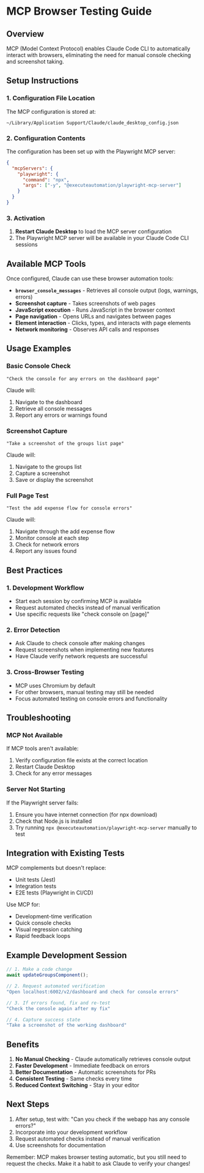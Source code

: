 # MCP Browser Testing Guide

## Overview

MCP (Model Context Protocol) enables Claude Code CLI to automatically interact with browsers, eliminating the need for manual console checking and screenshot taking.

## Setup Instructions

### 1. Configuration File Location

The MCP configuration is stored at:
```
~/Library/Application Support/Claude/claude_desktop_config.json
```

### 2. Configuration Contents

The configuration has been set up with the Playwright MCP server:
```json
{
  "mcpServers": {
    "playwright": {
      "command": "npx",
      "args": ["-y", "@executeautomation/playwright-mcp-server"]
    }
  }
}
```

### 3. Activation

1. **Restart Claude Desktop** to load the MCP server configuration
2. The Playwright MCP server will be available in your Claude Code CLI sessions

## Available MCP Tools

Once configured, Claude can use these browser automation tools:

- **`browser_console_messages`** - Retrieves all console output (logs, warnings, errors)
- **Screenshot capture** - Takes screenshots of web pages
- **JavaScript execution** - Runs JavaScript in the browser context
- **Page navigation** - Opens URLs and navigates between pages
- **Element interaction** - Clicks, types, and interacts with page elements
- **Network monitoring** - Observes API calls and responses

## Usage Examples

### Basic Console Check
```
"Check the console for any errors on the dashboard page"
```
Claude will:
1. Navigate to the dashboard
2. Retrieve all console messages
3. Report any errors or warnings found

### Screenshot Capture
```
"Take a screenshot of the groups list page"
```
Claude will:
1. Navigate to the groups list
2. Capture a screenshot
3. Save or display the screenshot

### Full Page Test
```
"Test the add expense flow for console errors"
```
Claude will:
1. Navigate through the add expense flow
2. Monitor console at each step
3. Check for network errors
4. Report any issues found

## Best Practices

### 1. Development Workflow
- Start each session by confirming MCP is available
- Request automated checks instead of manual verification
- Use specific requests like "check console on [page]"

### 2. Error Detection
- Ask Claude to check console after making changes
- Request screenshots when implementing new features
- Have Claude verify network requests are successful

### 3. Cross-Browser Testing
- MCP uses Chromium by default
- For other browsers, manual testing may still be needed
- Focus automated testing on console errors and functionality

## Troubleshooting

### MCP Not Available
If MCP tools aren't available:
1. Verify configuration file exists at the correct location
2. Restart Claude Desktop
3. Check for any error messages

### Server Not Starting
If the Playwright server fails:
1. Ensure you have internet connection (for npx download)
2. Check that Node.js is installed
3. Try running `npx @executeautomation/playwright-mcp-server` manually to test

## Integration with Existing Tests

MCP complements but doesn't replace:
- Unit tests (Jest)
- Integration tests
- E2E tests (Playwright in CI/CD)

Use MCP for:
- Development-time verification
- Quick console checks
- Visual regression catching
- Rapid feedback loops

## Example Development Session

```typescript
// 1. Make a code change
await updateGroupsComponent();

// 2. Request automated verification
"Open localhost:6002/v2/dashboard and check for console errors"

// 3. If errors found, fix and re-test
"Check the console again after my fix"

// 4. Capture success state
"Take a screenshot of the working dashboard"
```

## Benefits

1. **No Manual Checking** - Claude automatically retrieves console output
2. **Faster Development** - Immediate feedback on errors
3. **Better Documentation** - Automatic screenshots for PRs
4. **Consistent Testing** - Same checks every time
5. **Reduced Context Switching** - Stay in your editor

## Next Steps

1. After setup, test with: "Can you check if the webapp has any console errors?"
2. Incorporate into your development workflow
3. Request automated checks instead of manual verification
4. Use screenshots for documentation

Remember: MCP makes browser testing automatic, but you still need to request the checks. Make it a habit to ask Claude to verify your changes!